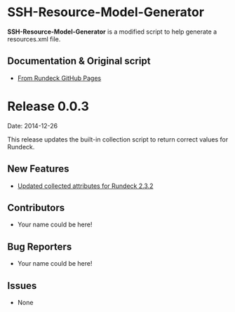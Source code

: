 SSH-Resource-Model-Generator
============================

**SSH-Resource-Model-Generator** is a modified script to help generate a resources.xml file.

## Documentation & Original script
* [From Rundeck GitHub Pages](https://github.com/rundeck/rundeck/wiki/Ssh-resource-model-generator)

Release 0.0.3
=============

Date: 2014-12-26

This release updates the built-in collection script to return correct values for Rundeck.

## New Features

* [Updated collected attributes for Rundeck 2.3.2](https://github.com/TotalLag/SSH-Resource-Model-Generator/issues/2)

## Contributors

* Your name could be here!

## Bug Reporters

* Your name could be here!

## Issues

* None
